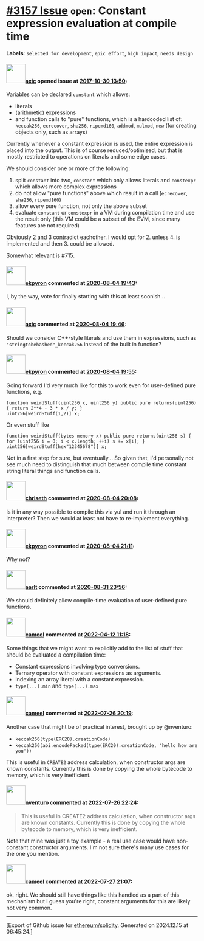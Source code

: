 # [\#3157 Issue](https://github.com/ethereum/solidity/issues/3157) `open`: Constant expression evaluation at compile time
**Labels**: `selected for development`, `epic effort`, `high impact`, `needs design`


#### <img src="https://avatars.githubusercontent.com/u/20340?v=4" width="50">[axic](https://github.com/axic) opened issue at [2017-10-30 13:50](https://github.com/ethereum/solidity/issues/3157):

Variables can be declared `constant` which allows:
- literals
- (arithmetic) expressions
- and function calls to "pure" functions, which is a hardcoded list of: `keccak256`, `ecrecover`, `sha256`, `ripemd160`, `addmod`, `mulmod`, `new` (for creating objects only, such as arrays)

Currently whenever a constant expression is used, the entire expression is placed into the output. This is of course reduced/optimised, but that is mostly restricted to operations on literals and some edge cases.

We should consider one or more of the following:
1. split `constant` into two, `constant` which only allows literals and `constexpr` which allows more complex expressions
2. do not allow "pure functions" above which result in a call (`ecrecover`, `sha256`, `ripemd160`)
3. allow every pure function, not only the above subset
4. evaluate `constant` or `constexpr` in a VM during compilation time and use the result only (this VM could be a subset of the EVM, since many features are not required)

Obviously 2 and 3 contradict eachother. I would opt for 2. unless 4. is implemented and then 3. could be allowed.

Somewhat relevant is #715.

#### <img src="https://avatars.githubusercontent.com/u/1347491?v=4" width="50">[ekpyron](https://github.com/ekpyron) commented at [2020-08-04 19:43](https://github.com/ethereum/solidity/issues/3157#issuecomment-668789126):

I, by the way, vote for finally starting with this at least soonish...

#### <img src="https://avatars.githubusercontent.com/u/20340?v=4" width="50">[axic](https://github.com/axic) commented at [2020-08-04 19:46](https://github.com/ethereum/solidity/issues/3157#issuecomment-668790530):

Should we consider C++-style literals and use them in expressions, such as `"stringtobehashed"_keccak256` instead of the built in function?

#### <img src="https://avatars.githubusercontent.com/u/1347491?v=4" width="50">[ekpyron](https://github.com/ekpyron) commented at [2020-08-04 19:55](https://github.com/ethereum/solidity/issues/3157#issuecomment-668794229):

Going forward I'd very much like for this to work even for user-defined pure functions, e.g.
```
function weirdStuff(uint256 x, uint256 y) public pure returns(uint256) { return 2**4 - 3 * x / y; }
uint256[weirdStuff(1,2)] x;
```
Or even stuff like
```
function weirdStuff(bytes memory x) public pure returns(uint256 s) { for (uint256 i = 0; i < x.length; ++i) s += x[i]; }
uint256[weirdStuff(hex"12345678")] x;
```
Not in a first step for sure, but eventually...
So given that, I'd personally not see much need to distinguish that much between compile time constant string literal things and function calls.

#### <img src="https://avatars.githubusercontent.com/u/9073706?v=4" width="50">[chriseth](https://github.com/chriseth) commented at [2020-08-04 20:08](https://github.com/ethereum/solidity/issues/3157#issuecomment-668800137):

Is it in any way possible to compile this via yul and run it through an interpreter? Then we would at least not have to re-implement everything.

#### <img src="https://avatars.githubusercontent.com/u/1347491?v=4" width="50">[ekpyron](https://github.com/ekpyron) commented at [2020-08-04 21:11](https://github.com/ethereum/solidity/issues/3157#issuecomment-668827317):

Why not?

#### <img src="https://avatars.githubusercontent.com/u/5008794?u=aa5f725afdad81154a79cd5ab6be9340b08da4a9&v=4" width="50">[aarlt](https://github.com/aarlt) commented at [2020-08-31 23:56](https://github.com/ethereum/solidity/issues/3157#issuecomment-684108656):

We should definitely allow compile-time evaluation of user-defined pure functions.

#### <img src="https://avatars.githubusercontent.com/u/137030?v=4" width="50">[cameel](https://github.com/cameel) commented at [2022-04-12 11:18](https://github.com/ethereum/solidity/issues/3157#issuecomment-1096593317):

Some things that we might want to explicitly add to the list of stuff that should be evaluated a compilation time:
- Constant expressions involving type conversions.
- Ternary operator with constant expressions as arguments.
- Indexing an array literal with a constant expression.
- `type(...).min` and `type(...).max`

#### <img src="https://avatars.githubusercontent.com/u/137030?v=4" width="50">[cameel](https://github.com/cameel) commented at [2022-07-26 20:19](https://github.com/ethereum/solidity/issues/3157#issuecomment-1195937718):

Another case that might be of practical interest, brought up by @nventuro:
- `keccak256(type(ERC20).creationCode)`
- `keccak256(abi.encodePacked(type(ERC20).creationCode, "hello how are you"))`

This is useful in `CREATE2` address calculation, when constructor args are known constants. Currently this is done by copying the whole bytecode to memory, which is very inefficient.

#### <img src="https://avatars.githubusercontent.com/u/2530770?u=a2b81f85d207864b7db06415db53010c21633b33&v=4" width="50">[nventuro](https://github.com/nventuro) commented at [2022-07-26 22:24](https://github.com/ethereum/solidity/issues/3157#issuecomment-1196040702):

>This is useful in CREATE2 address calculation, when constructor args are known constants. Currently this is done by copying the whole bytecode to memory, which is very inefficient.

Note that mine was just a toy example - a real use case would have non-constant constructor arguments. I'm not sure there's many use cases for the one you mention.

#### <img src="https://avatars.githubusercontent.com/u/137030?v=4" width="50">[cameel](https://github.com/cameel) commented at [2022-07-27 21:07](https://github.com/ethereum/solidity/issues/3157#issuecomment-1197369237):

ok, right. We should still have things like this handled as a part of this mechanism but I guess you're right, constant arguments for this are likely not very common.


-------------------------------------------------------------------------------



[Export of Github issue for [ethereum/solidity](https://github.com/ethereum/solidity). Generated on 2024.12.15 at 06:45:24.]
